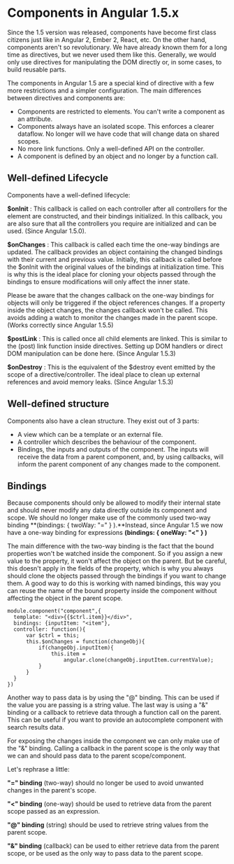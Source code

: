 #
# Components in Angular 1.5.x

Since the 1.5 version was released, components have become first class citizens just like in Angular 2, Ember 2, React, etc. On the other hand, components aren&#39;t so revolutionary. We have already known them for a long time as directives, but we never used them like this. Generally, we would only use directives for manipulating the DOM directly or, in some cases, to build reusable parts.

The components in Angular 1.5 are a special kind of directive with a few more restrictions and a simpler configuration. The main differences between directives and components are:

- Components are restricted to elements. You can&#39;t write a component as an attribute.
- Components always have an isolated scope. This enforces a clearer dataflow. No longer will we have code that will change data on shared scopes.
- No more link functions. Only a well-defined API on the controller.
- A component is defined by an object and no longer by a function call.

## **Well-defined Lifecycle**

Components have a well-defined lifecycle:

**$onInit** : This callback is called on each controller after all controllers for the element are constructed, and their bindings initialized. In this callback, you are also sure that all the controllers you require are initialized and can be used. (Since Angular 1.5.0).

**$onChanges** : This callback is called each time the one-way bindings are updated.  The callback provides an object containing the changed bindings with their current and previous value. Initially, this callback is called before the $onInit with the original values of the bindings at initialization time. This is why this is the ideal place for cloning your objects passed through the bindings to ensure modifications will only affect the inner state.

Please be aware that the changes callback on the one-way bindings for objects will only be triggered if the object references changes. If a property inside the object changes, the changes callback won&#39;t be called. This avoids adding a watch to monitor the changes made in the parent scope. (Works correctly since Angular 1.5.5)

**$postLink** : This is called once all child elements are linked. This is similar to the (post) link function inside directives. Setting up DOM handlers or direct DOM manipulation can be done here. (Since Angular 1.5.3)

**$onDestroy** : This is the equivalent of the $destroy event emitted by the scope of a directive/controller. The ideal place to clean up external references and avoid memory leaks. (Since Angular 1.5.3)

## **Well-defined structure**

Components also have a clean structure. They exist out of 3 parts:

- A view which can be a template or an external file.
- A controller which describes the behaviour of the component.
- Bindings, the inputs and outputs of the component. The inputs will receive the data from a parent component, and, by using callbacks, will inform the parent component of any changes made to the component.

## **Bindings**

Because components should only be allowed to modify their internal state and should never modify any data directly outside its component and scope. We should no longer make use of the commonly used two-way binding **(bindings: { twoWay: &quot;=&quot; } ).**Instead, since Angular 1.5 we now have a one-way binding for expressions **(bindings: { oneWay: &quot;&lt;&quot; } )**

The main difference with the two-way binding is the fact that the bound properties won&#39;t be watched inside the component. So if you assign a new value to the property, it won&#39;t affect the object on the parent. But be careful, this doesn&#39;t apply in the fields of the property, which is why you always should clone the objects passed through the bindings if you want to change them. A good way to do this is working with named bindings, this way you can reuse the name of the bound property inside the component without affecting the object in the parent scope.

 
    module.component("component",{
      template: "<div>{{$ctrl.item}}</div>",
      bindings: {inputItem: "<item"},
      controller: function(){
          var $ctrl = this;
          this.$onChanges = function(changeObj){
              if(changeObj.inputItem){
                  this.item =
                      angular.clone(changeObj.inputItem.currentValue);
              }
          }
      }
    })
 Another way to pass data is by using the &quot;@&quot; binding. This can be used if the value you are passing is a string value. The last way is using a &quot;&amp;&quot; binding or a callback to retrieve data through a function call on the parent. This can be useful if you want to provide an autocomplete component with search results data.

 For exposing the changes inside the component we can only make use of the &quot;&amp;&quot; binding. Calling a callback in the parent scope is the only way that we can and should pass data to the parent scope/component.

 Let&#39;s rephrase a little:

**&quot;=&quot; binding** (two-way) should no longer be used to avoid unwanted changes in the parent&#39;s scope.

**&quot;&lt;&quot; binding** (one-way) should be used to retrieve data from the parent scope passed as an expression.

**&quot;@&quot; binding** (string) should be used to retrieve string values from the parent scope.

**&quot;&amp;&quot; binding** (callback) can be used to either retrieve data from the parent scope, or be used as the only way to pass data to the parent scope.

